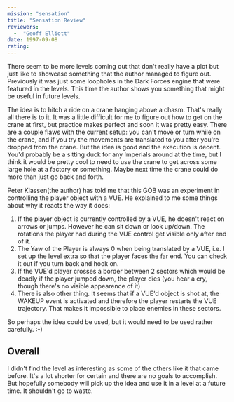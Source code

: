 ```yaml
---
mission: "sensation"
title: "Sensation Review"
reviewers: 
  -  "Geoff Elliott"
date: 1997-09-08
rating:
---
```


There seem to be more levels coming out that don't really have a plot but just like to showcase something that the author managed to figure out. Previously it was just some loopholes in the Dark Forces engine that were featured in the levels. This time the author shows you something that might be useful in future levels.

The idea is to hitch a ride on a crane hanging above a chasm. That's really all there is to it. It was a little difficult for me to figure out how to get on the crane at first, but practice makes perfect and soon it was pretty easy. There are a couple flaws with the current setup: you can't move or turn while on the crane, and if you try the movements are translated to you after you're dropped from the crane. But the idea is good and the execution is decent. You'd probably be a sitting duck for any Imperials around at the time, but I think it would be pretty cool to need to use the crane to get across some large hole at a factory or something. Maybe next time the crane could do more than just go back and forth.

Peter Klassen(the author) has told me that this GOB was an experiment in controlling the player object with a VUE. He explained to me some things about why it reacts the way it does:

1. If the player object is currently controlled by a VUE, he doesn't react on arrows or jumps. However he can sit down or look up/down. The rotations the player had during the VUE control get visible only after end of it.
2. The Yaw of the Player is always 0 when being translated by a VUE, i.e. I set up the level extra so that the player faces the far end. You can check it out if you turn back and hook on.
3. If the VUE'd player crosses a border between 2 sectors which would be deadly if the player jumped down, the player dies (you hear a cry, though there's no visible appearence of it)
4. There is also other thing. It seems that if a VUE'd object is shot at, the WAKEUP event is activated and therefore the player restarts the VUE trajectory. That makes it impossible to place enemies in these sectors.

So perhaps the idea could be used, but it would need to be used rather carefully. :-)

## Overall

I didn't find the level as interesting as some of the others like it that came before. It's a lot shorter for certain and there are no goals to accomplish. But hopefully somebody will pick up the idea and use it in a level at a future time. It shouldn't go to waste.